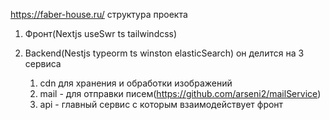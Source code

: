 https://faber-house.ru/
структура проекта
1) Фронт(Nextjs useSwr ts tailwindcss)
  
2) Backend(Nestjs typeorm ts winston elasticSearch) он делится на 3 сервиса
   1) cdn  для хранения и обработки изображений
   2) mail - для отправки писем(https://github.com/arseni2/mailService)
   3) api - главный сервис с которым взаимодействует фронт
